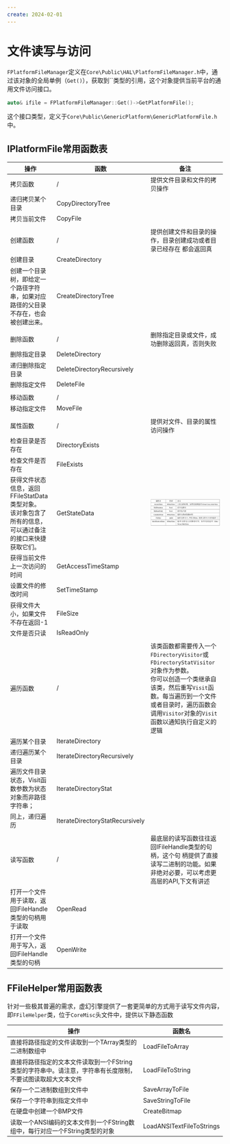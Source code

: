 ```yaml
---
create: 2024-02-01
---
```

# 文件读写与访问

​	`FPlatformFileManager`定义在`Core\Public\HAL\PlatformFileManager.h`中，通过该对象的全局单例（`Get()`），获取到``类型的引用，这个对象提供当前平台的通用文件访问接口。

```C++
auto& ifile = FPlatformFileManager::Get()->GetPlatformFile();
```

​	这个接口类型，定义于`Core\Public\GenericPlatform\GenericPlatformFile.h`中。

## IPlatformFile常用函数表

| 操作                                                         | 函数                            | 备注                                                         |
| ------------------------------------------------------------ | ------------------------------- | ------------------------------------------------------------ |
| 拷贝函数                                                     | /                               | 提供文件目录和文件的拷贝操作                                 |
| 递归拷贝某个目录                                             | CopyDirectoryTree               |                                                              |
| 拷贝当前文件                                                 | CopyFile                        |                                                              |
|                                                              |                                 |                                                              |
| 创建函数                                                     | /                               | 提供创建文件和目录的操作，目录创建成功或者目录已经存在 都会返回真 |
| 创建目录                                                     | CreateDirectory                 |                                                              |
| 创建一个目录树，即给定一个路径字符串，如果对应路径的父目录不存在，也会被创建出来。 | CreateDirectoryTree             |                                                              |
|                                                              |                                 |                                                              |
| 删除函数                                                     | /                               | 删除指定目录或文件，成功删除返回真，否则失败                 |
| 删除指定目录                                                 | DeleteDirectory                 |                                                              |
| 递归删除指定目录                                             | DeleteDirectoryRecursively      |                                                              |
| 删除指定文件                                                 | DeleteFile                      |                                                              |
|                                                              |                                 |                                                              |
| 移动函数                                                     | /                               |                                                              |
| 移动指定文件                                                 | MoveFile                        |                                                              |
|                                                              |                                 |                                                              |
| 属性函数                                                     | /                               | 提供对文件、目录的属性访问操作                               |
| 检查目录是否存在                                             | DirectoryExists                 |                                                              |
| 检查文件是否存在                                             | FileExists                      |                                                              |
| 获得文件状态信息，返回FFileStatData类型对象。<br />该对象包含了所有的信息，可以通过备注的接口来快捷获取它们。 | GetStateData                    | ![image-20240201211954802](./assets/image-20240201211954802.png) |
| 获得当前文件上一次访问的时间                                 | GetAccessTimeStamp              |                                                              |
| 设置文件的修改时间                                           | SetTimeStamp                    |                                                              |
| 获得文件大小，如果文件不存在返回-1                           | FileSize                        |                                                              |
| 文件是否只读                                                 | IsReadOnly                      |                                                              |
|                                                              |                                 |                                                              |
| 遍历函数                                                     | /                               | 该类函数都需要传入一个`FDirectoryVisitor`或 `FDirectoryStatVisitor`对象作为参数。<br />你可以创造一个类继承自该类，然后重写`Visit`函数。每当遍历到一个文件或者目录时，遍历函数会调用`Visitor`对象的`Visit`函数以通知执行自定义的逻辑 |
| 遍历某个目录                                                 | IterateDirectory                |                                                              |
| 递归遍历某个目录                                             | IterateDirectoryRecursively     |                                                              |
| 遍历文件目录状态，Visit函数参数为状态对象而非路径字符串；    | IterateDirectoryStat            |                                                              |
| 同上，递归遍历                                               | IterateDirectoryStatRecursively |                                                              |
|                                                              |                                 |                                                              |
| 读写函数                                                     | /                               | 最底层的读写函数往往返回IFileHandle类型的句柄，这个句 柄提供了直接读写二进制的功能。如果非绝对必要，可以考虑更高层的API,下文有讲述 |
| 打开一个文件用于读取，返回IFileHandle类型的句柄用于读取      | OpenRead                        |                                                              |
| 打开一个文件用于写入，返回IFileHandle类型的句柄              | OpenWrite                       |                                                              |

## FFileHelper常用函数表

​	针对一些极其普遍的需求，虚幻引擎提供了一套更简单的方式用于读写文件内容，即`FFileHelper`类，位于`CoreMisc`头文件中，提供以下静态函数

| 操作                                                         | 函数名                    |
| ------------------------------------------------------------ | ------------------------- |
| 直接将路径指定的文件读取到一个TArray类型的二进制数组中       | LoadFileToArray           |
| 直接将路径指定的文本文件读取到一个FString类型的字符串中。请注意，字符串有长度限制，不要试图读取超大文本文件 | LoadFileToString          |
| 保存一个二进制数组到文件中                                   | SaveArrayToFile           |
| 保存一个字符串到指定文件中                                   | SaveStringToFile          |
| 在硬盘中创建一个BMP文件                                      | CreateBitmap              |
| 读取一个ANSI编码的文本文件到一个FString数组中，每行对应一个FString类型的对象 | LoadANSITextFileToStrings |

